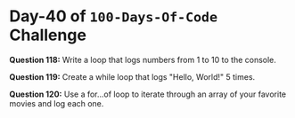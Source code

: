 # Day-40 of `100-Days-Of-Code` Challenge

**Question 118:** Write a loop that logs numbers from 1 to 10 to the console.

**Question 119:** Create a while loop that logs "Hello, World!" 5 times.

**Question 120:** Use a for...of loop to iterate through an array of your favorite movies and log each one.